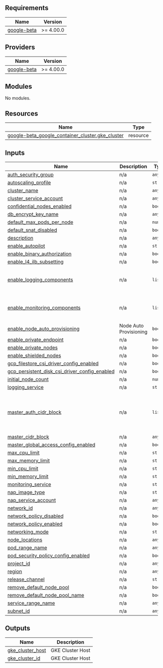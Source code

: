 <!-- BEGIN_TF_DOCS -->
## Requirements

| Name | Version |
|------|---------|
| <a name="requirement_google-beta"></a> [google-beta](#requirement\_google-beta) | >= 4.00.0 |

## Providers

| Name | Version |
|------|---------|
| <a name="provider_google-beta"></a> [google-beta](#provider\_google-beta) | >= 4.00.0 |

## Modules

No modules.

## Resources

| Name | Type |
|------|------|
| [google-beta_google_container_cluster.gke_cluster](https://registry.terraform.io/providers/hashicorp/google-beta/latest/docs/resources/google_container_cluster) | resource |

## Inputs

| Name | Description | Type | Default | Required |
|------|-------------|------|---------|:--------:|
| <a name="input_auth_security_group"></a> [auth\_security\_group](#input\_auth\_security\_group) | n/a | `any` | `null` | no |
| <a name="input_autoscaling_profile"></a> [autoscaling\_profile](#input\_autoscaling\_profile) | n/a | `string` | `"BALANCED"` | no |
| <a name="input_cluster_name"></a> [cluster\_name](#input\_cluster\_name) | n/a | `any` | n/a | yes |
| <a name="input_cluster_service_account"></a> [cluster\_service\_account](#input\_cluster\_service\_account) | n/a | `any` | n/a | yes |
| <a name="input_confidential_nodes_enabled"></a> [confidential\_nodes\_enabled](#input\_confidential\_nodes\_enabled) | n/a | `bool` | `true` | no |
| <a name="input_db_encrypt_key_name"></a> [db\_encrypt\_key\_name](#input\_db\_encrypt\_key\_name) | n/a | `any` | `null` | no |
| <a name="input_default_max_pods_per_node"></a> [default\_max\_pods\_per\_node](#input\_default\_max\_pods\_per\_node) | n/a | `number` | `30` | no |
| <a name="input_default_snat_disabled"></a> [default\_snat\_disabled](#input\_default\_snat\_disabled) | n/a | `bool` | `false` | no |
| <a name="input_description"></a> [description](#input\_description) | n/a | `any` | `null` | no |
| <a name="input_enable_autopilot"></a> [enable\_autopilot](#input\_enable\_autopilot) | n/a | `string` | `"DISABLE"` | no |
| <a name="input_enable_binary_authorization"></a> [enable\_binary\_authorization](#input\_enable\_binary\_authorization) | n/a | `bool` | `true` | no |
| <a name="input_enable_l4_ilb_subsetting"></a> [enable\_l4\_ilb\_subsetting](#input\_enable\_l4\_ilb\_subsetting) | n/a | `bool` | `true` | no |
| <a name="input_enable_logging_components"></a> [enable\_logging\_components](#input\_enable\_logging\_components) | n/a | `list` | <pre>[<br>  "SYSTEM_COMPONENTS",<br>  "WORKLOADS"<br>]</pre> | no |
| <a name="input_enable_monitoring_components"></a> [enable\_monitoring\_components](#input\_enable\_monitoring\_components) | n/a | `list` | <pre>[<br>  "SYSTEM_COMPONENTS",<br>  "WORKLOADS"<br>]</pre> | no |
| <a name="input_enable_node_auto_provisioning"></a> [enable\_node\_auto\_provisioning](#input\_enable\_node\_auto\_provisioning) | Node Auto Provisioning | `bool` | `true` | no |
| <a name="input_enable_private_endpoint"></a> [enable\_private\_endpoint](#input\_enable\_private\_endpoint) | n/a | `bool` | `false` | no |
| <a name="input_enable_private_nodes"></a> [enable\_private\_nodes](#input\_enable\_private\_nodes) | n/a | `bool` | `true` | no |
| <a name="input_enable_shielded_nodes"></a> [enable\_shielded\_nodes](#input\_enable\_shielded\_nodes) | n/a | `bool` | `true` | no |
| <a name="input_gcp_filestore_csi_driver_config_enabled"></a> [gcp\_filestore\_csi\_driver\_config\_enabled](#input\_gcp\_filestore\_csi\_driver\_config\_enabled) | n/a | `bool` | `true` | no |
| <a name="input_gcp_persistent_disk_csi_driver_config_enabled"></a> [gcp\_persistent\_disk\_csi\_driver\_config\_enabled](#input\_gcp\_persistent\_disk\_csi\_driver\_config\_enabled) | n/a | `bool` | `true` | no |
| <a name="input_initial_node_count"></a> [initial\_node\_count](#input\_initial\_node\_count) | n/a | `number` | `1` | no |
| <a name="input_logging_service"></a> [logging\_service](#input\_logging\_service) | n/a | `string` | `"logging.googleapis.com/kubernetes"` | no |
| <a name="input_master_auth_cidr_block"></a> [master\_auth\_cidr\_block](#input\_master\_auth\_cidr\_block) | n/a | `list` | <pre>[<br>  {<br>    "cidr_block": "0.0.0.0/0",<br>    "name": "Public"<br>  }<br>]</pre> | no |
| <a name="input_master_cidr_block"></a> [master\_cidr\_block](#input\_master\_cidr\_block) | n/a | `any` | n/a | yes |
| <a name="input_master_global_access_config_enabled"></a> [master\_global\_access\_config\_enabled](#input\_master\_global\_access\_config\_enabled) | n/a | `bool` | `true` | no |
| <a name="input_max_cpu_limit"></a> [max\_cpu\_limit](#input\_max\_cpu\_limit) | n/a | `string` | `"8"` | no |
| <a name="input_max_memory_limit"></a> [max\_memory\_limit](#input\_max\_memory\_limit) | n/a | `string` | `"32"` | no |
| <a name="input_min_cpu_limit"></a> [min\_cpu\_limit](#input\_min\_cpu\_limit) | n/a | `string` | `"0"` | no |
| <a name="input_min_memory_limit"></a> [min\_memory\_limit](#input\_min\_memory\_limit) | n/a | `string` | `"0"` | no |
| <a name="input_monitoring_service"></a> [monitoring\_service](#input\_monitoring\_service) | n/a | `string` | `"monitoring.googleapis.com/kubernetes"` | no |
| <a name="input_nap_image_type"></a> [nap\_image\_type](#input\_nap\_image\_type) | n/a | `string` | `"COS_CONTAINERD"` | no |
| <a name="input_nap_service_account"></a> [nap\_service\_account](#input\_nap\_service\_account) | n/a | `any` | n/a | yes |
| <a name="input_network_id"></a> [network\_id](#input\_network\_id) | n/a | `any` | n/a | yes |
| <a name="input_network_policy_disabled"></a> [network\_policy\_disabled](#input\_network\_policy\_disabled) | n/a | `bool` | `false` | no |
| <a name="input_network_policy_enabled"></a> [network\_policy\_enabled](#input\_network\_policy\_enabled) | n/a | `bool` | `true` | no |
| <a name="input_networking_mode"></a> [networking\_mode](#input\_networking\_mode) | n/a | `string` | `"VPC_NATIVE"` | no |
| <a name="input_node_locations"></a> [node\_locations](#input\_node\_locations) | n/a | `any` | `null` | no |
| <a name="input_pod_range_name"></a> [pod\_range\_name](#input\_pod\_range\_name) | n/a | `any` | n/a | yes |
| <a name="input_pod_security_policy_config_enabled"></a> [pod\_security\_policy\_config\_enabled](#input\_pod\_security\_policy\_config\_enabled) | n/a | `bool` | `false` | no |
| <a name="input_project_id"></a> [project\_id](#input\_project\_id) | n/a | `any` | n/a | yes |
| <a name="input_region"></a> [region](#input\_region) | n/a | `any` | n/a | yes |
| <a name="input_release_channel"></a> [release\_channel](#input\_release\_channel) | n/a | `string` | `"REGULAR"` | no |
| <a name="input_remove_default_node_pool"></a> [remove\_default\_node\_pool](#input\_remove\_default\_node\_pool) | n/a | `bool` | `true` | no |
| <a name="input_remove_default_node_pool_name"></a> [remove\_default\_node\_pool\_name](#input\_remove\_default\_node\_pool\_name) | n/a | `bool` | `true` | no |
| <a name="input_service_range_name"></a> [service\_range\_name](#input\_service\_range\_name) | n/a | `any` | n/a | yes |
| <a name="input_subnet_id"></a> [subnet\_id](#input\_subnet\_id) | n/a | `any` | n/a | yes |

## Outputs

| Name | Description |
|------|-------------|
| <a name="output_gke_cluster_host"></a> [gke\_cluster\_host](#output\_gke\_cluster\_host) | GKE Cluster Host |
| <a name="output_gke_cluster_id"></a> [gke\_cluster\_id](#output\_gke\_cluster\_id) | GKE Cluster Host |
<!-- END_TF_DOCS -->